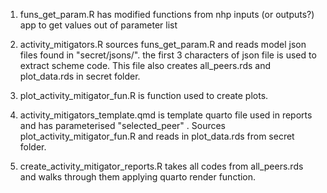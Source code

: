 1. funs_get_param.R has modified functions from nhp inputs (or outputs?) app to get values out of parameter list

2. activity_mitigators.R sources funs_get_param.R and reads model json files found in "secret/jsons/". the first 3 characters of json file is used to extract scheme code. 
   This file also creates all_peers.rds and plot_data.rds in secret folder.

3. plot_activity_mitigator_fun.R is function used to create plots.

4. activity_mitigators_template.qmd is template quarto file used in reports and has parameterised "selected_peer" . Sources plot_activity_mitigator_fun.R and reads in plot_data.rds from secret folder.

5. create_activity_mitigator_reports.R takes all codes from all_peers.rds and walks through them applying quarto render function.
